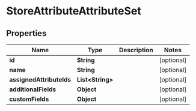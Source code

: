 

# StoreAttributeAttributeSet

## Properties

Name | Type | Description | Notes
------------ | ------------- | ------------- | -------------
**id** | **String** |  |  [optional]
**name** | **String** |  |  [optional]
**assignedAttributeIds** | **List&lt;String&gt;** |  |  [optional]
**additionalFields** | **Object** |  |  [optional]
**customFields** | **Object** |  |  [optional]




